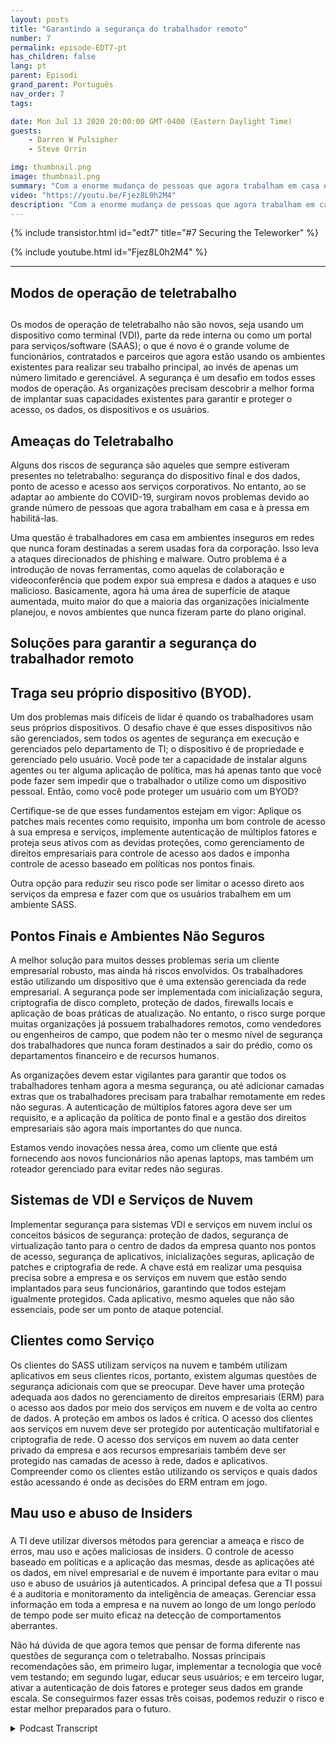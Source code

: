 ```yaml
---
layout: posts
title: "Garantindo a segurança do trabalhador remoto"
number: 7
permalink: episode-EDT7-pt
has_children: false
lang: pt
parent: Episodi
grand_parent: Português
nav_order: 7
tags:

date: Mon Jul 13 2020 20:00:00 GMT-0400 (Eastern Daylight Time)
guests:
    - Darren W Pulsipher
    - Steve Orrin

img: thumbnail.png
image: thumbnail.png
summary: "Com a enorme mudança de pessoas que agora trabalham em casa em vez do escritório, a segurança é uma preocupação crescente para muitas organizações de TI. Neste episódio, Steve Orrin, CTO da Intel Federal, e Darren discutem as ameaças de segurança e soluções para ajudar a proteger seu teletrabalhador e os centros de dados corporativos."
video: "https://youtu.be/Fjez8L0h2M4"
description: "Com a enorme mudança de pessoas que agora trabalham em casa em vez do escritório, a segurança é uma preocupação crescente para muitas organizações de TI. Neste episódio, Steve Orrin, CTO da Intel Federal, e Darren discutem as ameaças de segurança e soluções para ajudar a proteger seu teletrabalhador e os centros de dados corporativos."
---
```


<div>
{% include transistor.html id="edt7" title="#7 Securing the Teleworker" %}

{% include youtube.html id="Fjez8L0h2M4" %}
</div>

---

## Modos de operação de teletrabalho <h2>

Os modos de operação de teletrabalho não são novos, seja usando um dispositivo como terminal (VDI), parte da rede interna ou como um portal para serviços/software (SAAS); o que é novo é o grande volume de funcionários, contratados e parceiros que agora estão usando os ambientes existentes para realizar seu trabalho principal, ao invés de apenas um número limitado e gerenciável. A segurança é um desafio em todos esses modos de operação. As organizações precisam descobrir a melhor forma de implantar suas capacidades existentes para garantir e proteger o acesso, os dados, os dispositivos e os usuários.

## Ameaças do Teletrabalho

Alguns dos riscos de segurança são aqueles que sempre estiveram presentes no teletrabalho: segurança do dispositivo final e dos dados, ponto de acesso e acesso aos serviços corporativos. No entanto, ao se adaptar ao ambiente do COVID-19, surgiram novos problemas devido ao grande número de pessoas que agora trabalham em casa e à pressa em habilitá-las.

Uma questão é trabalhadores em casa em ambientes inseguros em redes que nunca foram destinadas a serem usadas fora da corporação. Isso leva a ataques direcionados de phishing e malware. Outro problema é a introdução de novas ferramentas, como aquelas de colaboração e videoconferência que podem expor sua empresa e dados a ataques e uso malicioso. Basicamente, agora há uma área de superfície de ataque aumentada, muito maior do que a maioria das organizações inicialmente planejou, e novos ambientes que nunca fizeram parte do plano original.

## Soluções para garantir a segurança do trabalhador remoto

## Traga seu próprio dispositivo (BYOD).

Um dos problemas mais difíceis de lidar é quando os trabalhadores usam seus próprios dispositivos. O desafio chave é que esses dispositivos não são gerenciados, sem todos os agentes de segurança em execução e gerenciados pelo departamento de TI; o dispositivo é de propriedade e gerenciado pelo usuário. Você pode ter a capacidade de instalar alguns agentes ou ter alguma aplicação de política, mas há apenas tanto que você pode fazer sem impedir que o trabalhador o utilize como um dispositivo pessoal. Então, como você pode proteger um usuário com um BYOD?

Certifique-se de que esses fundamentos estejam em vigor: Aplique os patches mais recentes como requisito, imponha um bom controle de acesso à sua empresa e serviços, implemente autenticação de múltiplos fatores e proteja seus ativos com as devidas proteções, como gerenciamento de direitos empresariais para controle de acesso aos dados e imponha controle de acesso baseado em políticas nos pontos finais.

Outra opção para reduzir seu risco pode ser limitar o acesso direto aos serviços da empresa e fazer com que os usuários trabalhem em um ambiente SASS.

## Pontos Finais e Ambientes Não Seguros

A melhor solução para muitos desses problemas seria um cliente empresarial robusto, mas ainda há riscos envolvidos. Os trabalhadores estão utilizando um dispositivo que é uma extensão gerenciada da rede empresarial. A segurança pode ser implementada com inicialização segura, criptografia de disco completo, proteção de dados, firewalls locais e aplicação de boas práticas de atualização. No entanto, o risco surge porque muitas organizações já possuem trabalhadores remotos, como vendedores ou engenheiros de campo, que podem não ter o mesmo nível de segurança dos trabalhadores que nunca foram destinados a sair do prédio, como os departamentos financeiro e de recursos humanos.

As organizações devem estar vigilantes para garantir que todos os trabalhadores tenham agora a mesma segurança, ou até adicionar camadas extras que os trabalhadores precisam para trabalhar remotamente em redes não seguras. A autenticação de múltiplos fatores agora deve ser um requisito, e a aplicação da política de ponto final e a gestão dos direitos empresariais são agora mais importantes do que nunca.

Estamos vendo inovações nessa área, como um cliente que está fornecendo aos novos funcionários não apenas laptops, mas também um roteador gerenciado para evitar redes não seguras.

## Sistemas de VDI e Serviços de Nuvem

Implementar segurança para sistemas VDI e serviços em nuvem inclui os conceitos básicos de segurança: proteção de dados, segurança de virtualização tanto para o centro de dados da empresa quanto nos pontos de acesso, segurança de aplicativos, inicializações seguras, aplicação de patches e criptografia de rede. A chave está em realizar uma pesquisa precisa sobre a empresa e os serviços em nuvem que estão sendo implantados para seus funcionários, garantindo que todos estejam igualmente protegidos. Cada aplicativo, mesmo aqueles que não são essenciais, pode ser um ponto de ataque potencial.

## Clientes como Serviço

Os clientes do SASS utilizam serviços na nuvem e também utilizam aplicativos em seus clientes ricos, portanto, existem algumas questões de segurança adicionais com que se preocupar. Deve haver uma proteção adequada aos dados no gerenciamento de direitos empresariais (ERM) para o acesso aos dados por meio dos serviços em nuvem e de volta ao centro de dados. A proteção em ambos os lados é crítica. O acesso dos clientes aos serviços em nuvem deve ser protegido por autenticação multifatorial e criptografia de rede. O acesso dos serviços em nuvem ao data center privado da empresa e aos recursos empresariais também deve ser protegido nas camadas de acesso à rede, dados e aplicativos. Compreender como os clientes estão utilizando os serviços e quais dados estão acessando é onde as decisões do ERM entram em jogo.

## Mau uso e abuso de Insiders<h3>

A TI deve utilizar diversos métodos para gerenciar a ameaça e risco de erros, mau uso e ações maliciosas de insiders. O controle de acesso baseado em políticas e a aplicação das mesmas, desde as aplicações até os dados, em nível empresarial e de nuvem é importante para evitar o mau uso e abuso de usuários já autenticados. A principal defesa que a TI possui é a auditoria e monitoramento da inteligência de ameaças. Gerenciar essa informação em toda a empresa e na nuvem ao longo de um longo período de tempo pode ser muito eficaz na detecção de comportamentos aberrantes.

Não há dúvida de que agora temos que pensar de forma diferente nas questões de segurança com o teletrabalho. Nossas principais recomendações são, em primeiro lugar, implementar a tecnologia que você vem testando; em segundo lugar, educar seus usuários; e em terceiro lugar, ativar a autenticação de dois fatores e proteger seus dados em grande escala. Se conseguirmos fazer essas três coisas, podemos reduzir o risco e estar melhor preparados para o futuro.



<details>
<summary> Podcast Transcript </summary>

<p></p>

</details>
